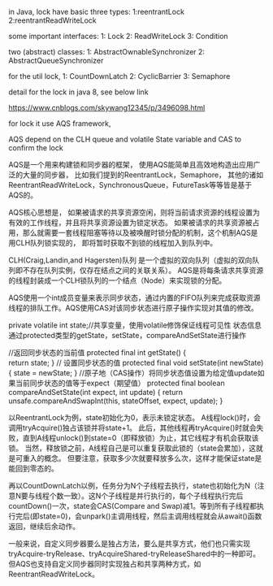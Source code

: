 in Java, lock have basic three types:
1:reentrantLock
2:reentrantReadWriteLock

some important interfaces:
1: Lock
2: ReadWriteLock
3: Condition

two (abstract) classes:
1: AbstractOwnableSynchronizer
2: AbstractQueueSynchronizer

for the util lock,
1: CountDownLatch
2: CyclicBarrier
3: Semaphore

detail for the lock in java 8, see below link

https://www.cnblogs.com/skywang12345/p/3496098.html

for lock it use AQS framework,

AQS depend on the CLH queue and volatile State variable and CAS to confirm the lock

AQS是一个用来构建锁和同步器的框架，
使用AQS能简单且高效地构造出应用广泛的大量的同步器，
比如我们提到的ReentrantLock，Semaphore，
其他的诸如ReentrantReadWriteLock，SynchronousQueue，FutureTask等等皆是基于AQS的。

AQS核心思想是，
如果被请求的共享资源空闲，则将当前请求资源的线程设置为有效的工作线程，并且将共享资源设置为锁定状态。
如果被请求的共享资源被占用，那么就需要一套线程阻塞等待以及被唤醒时锁分配的机制，这个机制AQS是用CLH队列锁实现的，
即将暂时获取不到锁的线程加入到队列中。

CLH(Craig,Landin,and Hagersten)队列
是一个虚拟的双向队列（虚拟的双向队列即不存在队列实例，仅存在结点之间的关联关系）。
AQS是将每条请求共享资源的线程封装成一个CLH锁队列的一个结点（Node）来实现锁的分配。

AQS使用一个int成员变量来表示同步状态，通过内置的FIFO队列来完成获取资源线程的排队工作。AQS使用CAS对该同步状态进行原子操作实现对其值的修改。

private volatile int state;//共享变量，使用volatile修饰保证线程可见性
状态信息通过protected类型的getState，setState，compareAndSetState进行操作

//返回同步状态的当前值
protected final int getState() {  
        return state;
}
 // 设置同步状态的值
protected final void setState(int newState) { 
        state = newState;
}
//原子地（CAS操作）将同步状态值设置为给定值update如果当前同步状态的值等于expect（期望值）
protected final boolean compareAndSetState(int expect, int update) {
        return unsafe.compareAndSwapInt(this, stateOffset, expect, update);
}

以ReentrantLock为例，state初始化为0，表示未锁定状态。
A线程lock()时，会调用tryAcquire()独占该锁并将state+1。
此后，其他线程再tryAcquire()时就会失败，直到A线程unlock()到state=0（即释放锁）为止，其它线程才有机会获取该锁。
当然，释放锁之前，A线程自己是可以重复获取此锁的（state会累加），这就是可重入的概念。
但要注意，获取多少次就要释放多么次，这样才能保证state是能回到零态的。

再以CountDownLatch以例，任务分为N个子线程去执行，state也初始化为N（注意N要与线程个数一致）。这N个子线程是并行执行的，每个子线程执行完后countDown()一次，state会CAS(Compare and Swap)减1。等到所有子线程都执行完后(即state=0)，会unpark()主调用线程，然后主调用线程就会从await()函数返回，继续后余动作。

一般来说，自定义同步器要么是独占方法，要么是共享方式，他们也只需实现tryAcquire-tryRelease、tryAcquireShared-tryReleaseShared中的一种即可。但AQS也支持自定义同步器同时实现独占和共享两种方式，如ReentrantReadWriteLock。